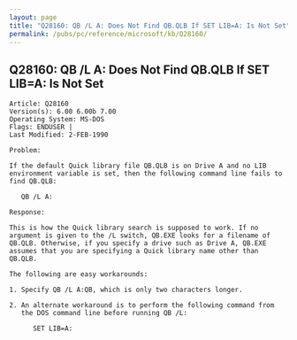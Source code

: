 ```yaml
---
layout: page
title: "Q28160: QB /L A: Does Not Find QB.QLB If SET LIB=A: Is Not Set"
permalink: /pubs/pc/reference/microsoft/kb/Q28160/
---
```


## Q28160: QB /L A: Does Not Find QB.QLB If SET LIB=A: Is Not Set

	Article: Q28160
	Version(s): 6.00 6.00b 7.00
	Operating System: MS-DOS
	Flags: ENDUSER |
	Last Modified: 2-FEB-1990
	
	Problem:
	
	If the default Quick library file QB.QLB is on Drive A and no LIB
	environment variable is set, then the following command line fails to
	find QB.QLB:
	
	   QB /L A:
	
	Response:
	
	This is how the Quick library search is supposed to work. If no
	argument is given to the /L switch, QB.EXE looks for a filename of
	QB.QLB. Otherwise, if you specify a drive such as Drive A, QB.EXE
	assumes that you are specifying a Quick library name other than
	QB.QLB.
	
	The following are easy workarounds:
	
	1. Specify QB /L A:QB, which is only two characters longer.
	
	2. An alternate workaround is to perform the following command from
	   the DOS command line before running QB /L:
	
	      SET LIB=A:
